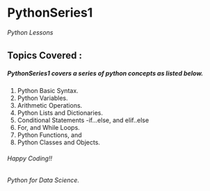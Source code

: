 # PythonSeries1
###### Python Lessons
## Topics Covered : 
##### PythonSeries1 covers a series of python concepts as listed below.  
 1. Python Basic Syntax.
 2. Python Variables.
 3. Arithmetic Operations.
 4. Python Lists and Dictionaries.
 5. Conditional Statements -if...else, and elif..else
 6. For, and While Loops.
 7. Python Functions, and
 8. Python Classes and Objects.
 
 
 
###### Happy Coding!!
###### *Python for Data Science.*

  